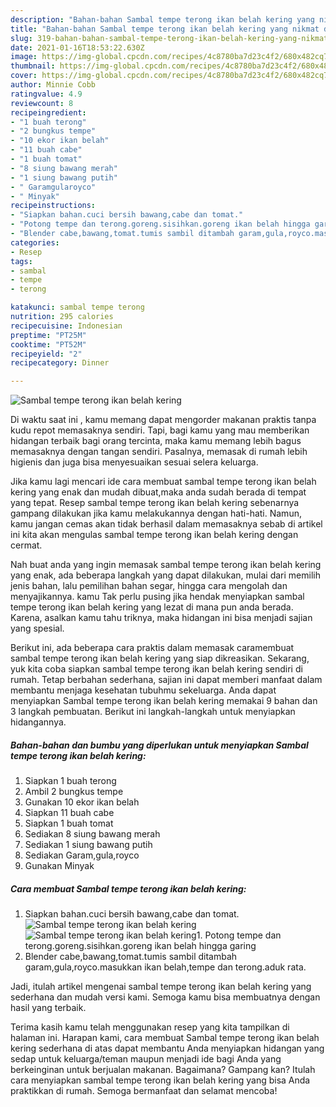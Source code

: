 ```yaml
---
description: "Bahan-bahan Sambal tempe terong ikan belah kering yang nikmat dan Mudah Dibuat"
title: "Bahan-bahan Sambal tempe terong ikan belah kering yang nikmat dan Mudah Dibuat"
slug: 319-bahan-bahan-sambal-tempe-terong-ikan-belah-kering-yang-nikmat-dan-mudah-dibuat
date: 2021-01-16T18:53:22.630Z
image: https://img-global.cpcdn.com/recipes/4c8780ba7d23c4f2/680x482cq70/sambal-tempe-terong-ikan-belah-kering-foto-resep-utama.jpg
thumbnail: https://img-global.cpcdn.com/recipes/4c8780ba7d23c4f2/680x482cq70/sambal-tempe-terong-ikan-belah-kering-foto-resep-utama.jpg
cover: https://img-global.cpcdn.com/recipes/4c8780ba7d23c4f2/680x482cq70/sambal-tempe-terong-ikan-belah-kering-foto-resep-utama.jpg
author: Minnie Cobb
ratingvalue: 4.9
reviewcount: 8
recipeingredient:
- "1 buah terong"
- "2 bungkus tempe"
- "10 ekor ikan belah"
- "11 buah cabe"
- "1 buah tomat"
- "8 siung bawang merah"
- "1 siung bawang putih"
- " Garamgularoyco"
- " Minyak"
recipeinstructions:
- "Siapkan bahan.cuci bersih bawang,cabe dan tomat."
- "Potong tempe dan terong.goreng.sisihkan.goreng ikan belah hingga garing"
- "Blender cabe,bawang,tomat.tumis sambil ditambah garam,gula,royco.masukkan ikan belah,tempe dan terong.aduk rata."
categories:
- Resep
tags:
- sambal
- tempe
- terong

katakunci: sambal tempe terong 
nutrition: 295 calories
recipecuisine: Indonesian
preptime: "PT25M"
cooktime: "PT52M"
recipeyield: "2"
recipecategory: Dinner

---
```



![Sambal tempe terong ikan belah kering](https://img-global.cpcdn.com/recipes/4c8780ba7d23c4f2/680x482cq70/sambal-tempe-terong-ikan-belah-kering-foto-resep-utama.jpg)

Di waktu  saat ini , kamu memang dapat mengorder makanan praktis tanpa kudu repot memasaknya sendiri. Tapi, bagi kamu yang mau memberikan hidangan terbaik bagi orang tercinta, maka kamu memang lebih bagus memasaknya dengan tangan sendiri. Pasalnya, memasak di rumah lebih higienis dan juga bisa menyesuaikan sesuai selera keluarga.

Jika kamu lagi mencari ide cara membuat sambal tempe terong ikan belah kering yang enak dan mudah dibuat,maka anda sudah berada di tempat yang tepat. Resep sambal tempe terong ikan belah kering  sebenarnya gampang dilakukan jika kamu melakukannya dengan hati-hati. Namun, kamu jangan cemas akan tidak berhasil dalam memasaknya 
sebab di artikel ini kita akan mengulas sambal tempe terong ikan belah kering dengan cermat.  



Nah buat anda yang ingin memasak sambal tempe terong ikan belah kering yang enak, ada beberapa langkah yang dapat dilakukan, mulai dari memilih jenis bahan, lalu pemilihan bahan segar, hingga cara mengolah dan menyajikannya. kamu Tak perlu pusing jika hendak menyiapkan sambal tempe terong ikan belah kering yang lezat di mana pun anda berada. Karena, asalkan kamu  tahu triknya, maka hidangan ini bisa menjadi sajian yang spesial.

Berikut ini, ada beberapa cara praktis  dalam memasak caramembuat sambal tempe terong ikan belah kering yang siap dikreasikan. Sekarang, yuk kita coba siapkan sambal tempe terong ikan belah kering sendiri di rumah. Tetap berbahan sederhana, sajian ini dapat memberi manfaat dalam membantu menjaga kesehatan tubuhmu sekeluarga. Anda dapat menyiapkan Sambal tempe terong ikan belah kering memakai 9 bahan dan 3 langkah pembuatan. Berikut ini langkah-langkah untuk menyiapkan hidangannya.

<!--inarticleads1-->

##### Bahan-bahan dan bumbu yang diperlukan untuk menyiapkan Sambal tempe terong ikan belah kering:

1. Siapkan 1 buah terong
1. Ambil 2 bungkus tempe
1. Gunakan 10 ekor ikan belah
1. Siapkan 11 buah cabe
1. Siapkan 1 buah tomat
1. Sediakan 8 siung bawang merah
1. Sediakan 1 siung bawang putih
1. Sediakan  Garam,gula,royco
1. Gunakan  Minyak




<!--inarticleads2-->

##### Cara membuat Sambal tempe terong ikan belah kering:

1. Siapkan bahan.cuci bersih bawang,cabe dan tomat.
<img src="https://img-global.cpcdn.com/steps/0e8f18b210962698/160x128cq70/sambal-tempe-terong-ikan-belah-kering-langkah-memasak-1-foto.jpg" alt="Sambal tempe terong ikan belah kering"><img src="https://img-global.cpcdn.com/steps/195607e3c6afdf3b/160x128cq70/sambal-tempe-terong-ikan-belah-kering-langkah-memasak-1-foto.jpg" alt="Sambal tempe terong ikan belah kering">1. Potong tempe dan terong.goreng.sisihkan.goreng ikan belah hingga garing
1. Blender cabe,bawang,tomat.tumis sambil ditambah garam,gula,royco.masukkan ikan belah,tempe dan terong.aduk rata.




Jadi, itulah artikel mengenai  sambal tempe terong ikan belah kering  yang sederhana dan mudah versi kami. Semoga kamu bisa membuatnya dengan hasil yang terbaik. 

Terima kasih kamu telah menggunakan resep yang kita tampilkan di halaman ini. Harapan kami, cara membuat  Sambal tempe terong ikan belah kering sederhana di atas dapat membantu Anda menyiapkan hidangan yang sedap untuk keluarga/teman maupun menjadi ide bagi Anda yang berkeinginan untuk berjualan makanan. Bagaimana? Gampang kan? Itulah cara menyiapkan sambal tempe terong ikan belah kering yang bisa Anda praktikkan di rumah. Semoga bermanfaat dan selamat mencoba!

